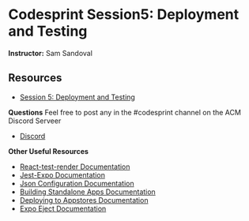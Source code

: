 # Codesprint Session5: Deployment and Testing
**Instructor:** Sam Sandoval

## Resources
- [Session 5: Deployment and Testing](https://tinyurl.com/codesprint-s5)

**Questions** Feel free to post any in the #codesprint channel on the ACM Discord Serveer
- [Discord](https://tinyurl.com/acm-csuf-discord)

**Other Useful Resources**
- [React-test-render Documentation](https://reactjs.org/docs/test-renderer.html)
- [Jest-Expo Documentation](https://github.com/expo/jest-expo)
- [Json Configuration Documentation](https://docs.expo.io/versions/latest/workflow/configuration)
- [Building Standalone Apps Documentation](https://docs.expo.io/versions/latest/distribution/building-standalone-apps)
- [Deploying to Appstores Documentation](https://docs.expo.io/versions/latest/distribution/app-stores)
- [Expo Eject Documentation](https://docs.expo.io/bare/exploring-bare-workflow/)
